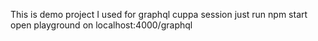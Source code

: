 This is demo project I used for graphql cuppa session
just run npm start
open playground on localhost:4000/graphql
